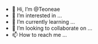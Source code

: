 - 👋 Hi, I’m @Teoneae
- 👀 I’m interested in ...
- 🌱 I’m currently learning ...
- 💞️ I’m looking to collaborate on ...
- 📫 How to reach me ...

<!---
Teoneae/Teoneae is a ✨ special ✨ repository because its `README.md` (this file) appears on your GitHub profile.
You can click the Preview link to take a look at your changes.
--->
